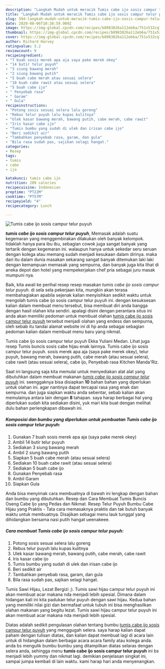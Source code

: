 ```yaml
---
description: "Langkah Mudah untuk meracik Tumis cabe ijo sosis campur telur puyuh Lezat"
title: "Langkah Mudah untuk meracik Tumis cabe ijo sosis campur telur puyuh Lezat"
slug: 594-langkah-mudah-untuk-meracik-tumis-cabe-ijo-sosis-campur-telur-puyuh-lezat
date: 2020-08-06T10:38:59.909Z
image: https://img-global.cpcdn.com/recipes/b8983826a112eb6a/751x532cq70/tumis-cabe-ijo-sosis-campur-telur-puyuh-foto-resep-utama.jpg
thumbnail: https://img-global.cpcdn.com/recipes/b8983826a112eb6a/751x532cq70/tumis-cabe-ijo-sosis-campur-telur-puyuh-foto-resep-utama.jpg
cover: https://img-global.cpcdn.com/recipes/b8983826a112eb6a/751x532cq70/tumis-cabe-ijo-sosis-campur-telur-puyuh-foto-resep-utama.jpg
author: Richard Harvey
ratingvalue: 3.2
reviewcount: 9
recipeingredient:
- "7 buah sosis merek apa aja saya pake merek okey"
- "14 butir telur puyuh"
- "3 siung bawang merah"
- "2 siung bawang putih"
- "5 buah cabe merah atau sesuai selera"
- "10 buah cabe rawit atau sesuai selera"
- "5 buah cabe ijo"
- " Penyebab rasa"
- " Garam"
- " Gula"
recipeinstructions:
- "Potong sosis sesuai selera lalu goreng"
- "Rebus telur puyuh lalu kupas kulitnya"
- "Ulek kasar bawang merah, bawang putih, cabe merah, cabe rawit"
- "Iris kasar cabe ijo"
- "Tumis bumbu yang sudah di ulek dan irisan cabe ijo"
- "Beri sedikit air"
- "Tambahkan penyebab rasa, garam, dan gula"
- "Bila rasa sudah pas, sajikan selagi hangat."
categories:
- Resep
tags:
- tumis
- cabe
- ijo

katakunci: tumis cabe ijo 
nutrition: 209 calories
recipecuisine: Indonesian
preptime: "PT22M"
cooktime: "PT57M"
recipeyield: "4"
recipecategory: Lunch

---
```



![Tumis cabe ijo sosis campur telur puyuh](https://img-global.cpcdn.com/recipes/b8983826a112eb6a/751x532cq70/tumis-cabe-ijo-sosis-campur-telur-puyuh-foto-resep-utama.jpg)

<b><i>tumis cabe ijo sosis campur telur puyuh</i></b>, Memasak adalah suatu kegemaran yang menggembirakan dilakukan oleh banyak kelompok. tidaklah hanya para ibu ibu, sebagian cowok juga sangat banyak yang tertarik dengan kegemaran ini. walaupun hanya untuk sekedar seru seruan dengan kolega atau memang sudah menjadi kesukaan dalam dirinya. maka dari itu dalam dunia masakan sekarang sangat banyak ditemukan laki laki dengan kemampuan memasak yang sempurna, dan banyak juga kita lihat di aneka depot dan hotel yang mempekerjakan chef pria sebagai juru masak mumpuni nya.

Baik, kita awali ke perihal resep resep masakan <i>tumis cabe ijo sosis campur telur puyuh</i>. di sela sela pekerjaan kita, mungkin akan terasa membahagiakan apabila sejenak kalian menyisihkan sedikit waktu untuk mengolah tumis cabe ijo sosis campur telur puyuh ini. dengan kesuksesan kalian dalam membuat menu tersebut, bisa membuat diri anda bangga dengan hasil olahan kita sendiri. apalagi disini dengan perantara situs ini anda akan memiliki pedoman untuk membuat olahan <u>tumis cabe ijo sosis campur telur puyuh</u> tersebut menjadi olahan yang endess dan sempurna, oleh sebab itu tandai alamat website ini di hp anda sebagai sebagian pedoman kalian dalam membuat menu baru yang nikmat.

Tumis cabe ijo sosis campur telur puyuh Ekka Yuliani Medan. Lihat juga resep Tumis buncis sosis cabe hijau enak lainnya. Tumis cabe ijo sosis campur telur puyuh. sosis merek apa aja (saya pake merek okey), telur puyuh, bawang merah, bawang putih, cabe merah (atau sesuai selera), cabe rawit (atau sesuai selera), cabe ijo, Penyebab rasa Kitchen Manda&#39;Riz.


Saat ini langsung saja kita memulai untuk menyediakan alat alat yang dibutuhkan dalam membuat makanan <u><i>tumis cabe ijo sosis campur telur puyuh</i></u> ini. seenggaknya bisa disiapkan <b>10</b> bahan bahan yang diperlukan untuk olahan ini. agar nantinya dapat tercapai rasa yang enak dan sempurna. dan juga siapkan waktu anda sebentar, sebab kalian akan memulainya antara lain dengan <b>8</b> tahapan. saya harap berbagai hal yang diperlukan sudah kita sediakan disini, yuk mari kita buat dengan melihat dulu bahan perlengkapan dibawah ini.

<!--inarticleads1-->

##### Komposisi dan bumbu yang diperlukan untuk pembuatan Tumis cabe ijo sosis campur telur puyuh:

1. Gunakan 7 buah sosis merek apa aja (saya pake merek okey)
1. Ambil 14 butir telur puyuh
1. Sediakan 3 siung bawang merah
1. Ambil 2 siung bawang putih
1. Siapkan 5 buah cabe merah (atau sesuai selera)
1. Sediakan 10 buah cabe rawit (atau sesuai selera)
1. Sediakan 5 buah cabe ijo
1. Gunakan  Penyebab rasa
1. Ambil  Garam
1. Siapkan  Gula


Anda bisa menyimak cara membuatnya di bawah ini lengkap dengan bahan dan bumbu yang dibutuhkan. Resep dan Cara Membuat Tumis Buncis Oseng Cabe Ijo yang Pedas dan Nikmat. Resep Telur Puyuh Bumbu Cabe Hijau yang Praktis - Tata cara memasaknya praktis dan tak butuh banyak waktu untuk membuatnya. Disajikan sebagai menu lauk tunggal yang dihidangkan bersama nasi putih hangat ueenakeee. 

<!--inarticleads2-->

##### Cara membuat Tumis cabe ijo sosis campur telur puyuh:

1. Potong sosis sesuai selera lalu goreng
1. Rebus telur puyuh lalu kupas kulitnya
1. Ulek kasar bawang merah, bawang putih, cabe merah, cabe rawit
1. Iris kasar cabe ijo
1. Tumis bumbu yang sudah di ulek dan irisan cabe ijo
1. Beri sedikit air
1. Tambahkan penyebab rasa, garam, dan gula
1. Bila rasa sudah pas, sajikan selagi hangat.


Tumis Sawi Hijau, Lezat Bergizi ;). Tumis sawi hijau campur telur puyuh ini akan membuat acar makana nda menjadi lebih spesial. Dimana dalam hidangan kali ini kita padukan telur puyuh dengan sawi hijau. Kedua bahan yang memiliki nilai gizi dan bermafaat untuk tubuh ini bisa menghasilkan olahan makanan yang begitu lezat. Tumis sawi hijau campur telur puyuh ini akan membuat acar makana nda menjadi lebih spesial. 

Diatas adalah sedikit pengulasan olahan tentang bumbu <u>tumis cabe ijo sosis campur telur puyuh</u> yang menggugah selera. saya harap kalian dapat paham dengan tulisan diatas, dan kalian dapat membuat lagi di acara lain untuk di hidangkan dalam berbagai acara acara family atau kolega anda. anda bs mengulik bumbu bumbu yang ditampilkan diatas selaras dengan selera anda, sehingga menu <b>tumis cabe ijo sosis campur telur puyuh</b> ini bs menjadi lebih yummy dan nikmat lagi. demikian penjelasan singkat ini, sampai jumpa kembali di lain waktu. kami harap hari anda menyenangkan.

